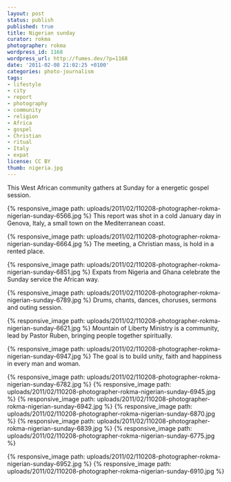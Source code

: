 ```yaml
---
layout: post
status: publish
published: true
title: Nigerian sunday
curator: rokma
photographer: rokma
wordpress_id: 1168
wordpress_url: http://fumes.dev/?p=1168
date: '2011-02-08 21:02:25 +0100'
categories: photo-journalism
tags:
- lifestyle
- city
- report
- photography
- community
- religion
- Africa
- gospel
- Christian
- ritual
- Italy
- expat
license: CC BY
thumb: nigeria.jpg
---
```


This West African community gathers at Sunday for a energetic gospel session. 

{% responsive_image path: uploads/2011/02/110208-photographer-rokma-nigerian-sunday-6566.jpg %}
This report was shot in a cold January day in Genova, Italy, a small town on the Mediterranean coast. 

{% responsive_image path: uploads/2011/02/110208-photographer-rokma-nigerian-sunday-6664.jpg %} 
The meeting, a Christian mass, is hold in a rented place. 

{% responsive_image path: uploads/2011/02/110208-photographer-rokma-nigerian-sunday-6851.jpg %}
Expats from Nigeria and Ghana celebrate the Sunday service the African way. 

{% responsive_image path: uploads/2011/02/110208-photographer-rokma-nigerian-sunday-6789.jpg %} 
Drums, chants, dances, choruses, sermons and outing session. 



{% responsive_image path: uploads/2011/02/110208-photographer-rokma-nigerian-sunday-6621.jpg %}
 Mountain of Liberty Ministry is a community, lead by Pastor Ruben, bringing people together spiritually.

{% responsive_image path: uploads/2011/02/110208-photographer-rokma-nigerian-sunday-6947.jpg %} 
The goal is to build unity, faith and happiness in every man and woman. 


{% responsive_image path: uploads/2011/02/110208-photographer-rokma-nigerian-sunday-6782.jpg %}
{% responsive_image path: uploads/2011/02/110208-photographer-rokma-nigerian-sunday-6945.jpg %} 
{% responsive_image path: uploads/2011/02/110208-photographer-rokma-nigerian-sunday-6942.jpg %} 
{% responsive_image path: uploads/2011/02/110208-photographer-rokma-nigerian-sunday-6870.jpg %}
{% responsive_image path: uploads/2011/02/110208-photographer-rokma-nigerian-sunday-6839.jpg %}
{% responsive_image path: uploads/2011/02/110208-photographer-rokma-nigerian-sunday-6775.jpg %}

{% responsive_image path: uploads/2011/02/110208-photographer-rokma-nigerian-sunday-6952.jpg %}
{% responsive_image path: uploads/2011/02/110208-photographer-rokma-nigerian-sunday-6910.jpg %} 


